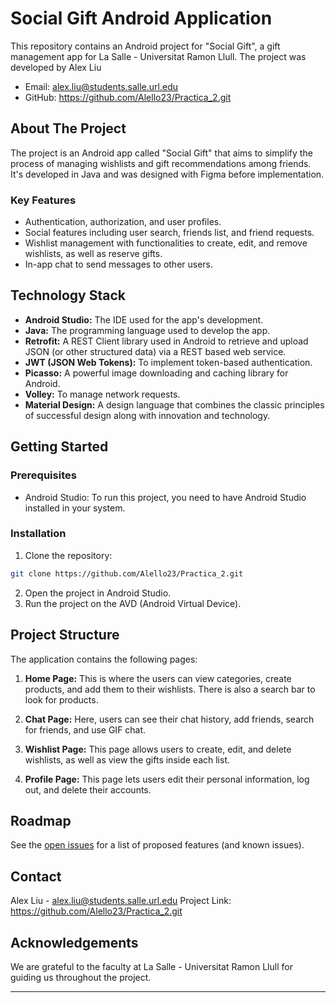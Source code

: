 # Social Gift Android Application

This repository contains an Android project for "Social Gift", a gift management app for La Salle - Universitat Ramon Llull. The project was developed by Alex Liu

- Email: alex.liu@students.salle.url.edu
- GitHub: https://github.com/Alello23/Practica_2.git

## About The Project

The project is an Android app called "Social Gift" that aims to simplify the process of managing wishlists and gift recommendations among friends. It's developed in Java and was designed with Figma before implementation.

### Key Features

- Authentication, authorization, and user profiles.
- Social features including user search, friends list, and friend requests.
- Wishlist management with functionalities to create, edit, and remove wishlists, as well as reserve gifts.
- In-app chat to send messages to other users.

## Technology Stack

- **Android Studio:** The IDE used for the app's development.
- **Java:** The programming language used to develop the app.
- **Retrofit:** A REST Client library used in Android to retrieve and upload JSON (or other structured data) via a REST based web service.
- **JWT (JSON Web Tokens):** To implement token-based authentication.
- **Picasso:** A powerful image downloading and caching library for Android.
- **Volley:** To manage network requests.
- **Material Design:** A design language that combines the classic principles of successful design along with innovation and technology.

## Getting Started

### Prerequisites

- Android Studio: To run this project, you need to have Android Studio installed in your system.

### Installation

1. Clone the repository:

```bash
git clone https://github.com/Alello23/Practica_2.git
```

2. Open the project in Android Studio.
3. Run the project on the AVD (Android Virtual Device).

## Project Structure

The application contains the following pages:

1. **Home Page:** This is where the users can view categories, create products, and add them to their wishlists. There is also a search bar to look for products.

2. **Chat Page:** Here, users can see their chat history, add friends, search for friends, and use GIF chat.

3. **Wishlist Page:** This page allows users to create, edit, and delete wishlists, as well as view the gifts inside each list.

4. **Profile Page:** This page lets users edit their personal information, log out, and delete their accounts.

## Roadmap

See the [open issues](https://github.com/Alello23/Practica_2/issues) for a list of proposed features (and known issues).

## Contact

Alex Liu - alex.liu@students.salle.url.edu
Project Link: https://github.com/Alello23/Practica_2.git

## Acknowledgements

We are grateful to the faculty at La Salle - Universitat Ramon Llull for guiding us throughout the project.

---
